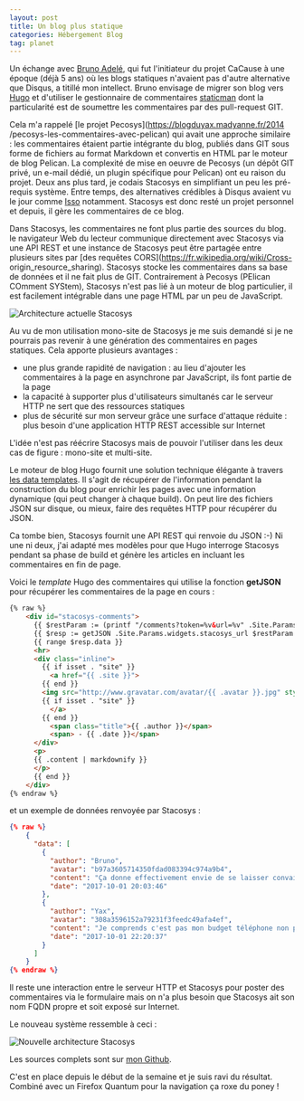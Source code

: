 ```yaml
---
layout: post
title: Un blog plus statique
categories: Hébergement Blog
tag: planet
---
```


Un échange avec [Bruno Adelé](http://bruno.adele.im), qui fut l'initiateur du
projet CaCause à une époque (déjà 5 ans) où les blogs statiques n'avaient pas
d'autre alternative que Disqus, a titillé mon intellect.<!-- more --> Bruno envisage de
migrer son blog vers [Hugo](https://gohugo.io) et d'utiliser le gestionnaire
de commentaires [staticman](https://staticman.net) dont la particularité est
de soumettre les commentaires par des pull-request GIT. 

Cela m'a rappelé [le projet Pecosys](https://blogduyax.madyanne.fr/2014
/pecosys-les-commentaires-avec-pelican) qui avait une approche similaire : les
commentaires étaient partie intégrante du blog, publiés dans GIT sous forme de
fichiers au format Markdown et convertis en HTML par le moteur de blog
Pelican. La complexité de mise en oeuvre de Pecosys (un dépôt GIT privé, un
e-mail dédié, un plugin spécifique pour Pelican) ont eu raison du projet. Deux
ans plus tard, je codais Stacosys en simplifiant un peu les pré-requis
système. Entre temps, des alternatives crédibles à Disqus avaient vu le jour
comme [Isso](https://posativ.org/isso) notamment. Stacosys est donc resté un
projet personnel et depuis, il gère les commentaires de ce blog.

Dans Stacosys, les commentaires ne font plus partie des sources du blog. le
navigateur Web du lecteur communique directement avec Stacosys via une API
REST et une instance de Stacosys peut être partagée entre plusieurs sites par
[des requêtes CORS](https://fr.wikipedia.org/wiki/Cross-
origin_resource_sharing). Stacosys stocke les commentaires dans sa base de
données et il ne fait plus de GIT. Contrairement à Pecosys (PElican COmment
SYStem), Stacosys n'est pas lié à un moteur de blog particulier, il est
facilement intégrable dans une page HTML par un peu de JavaScript.

![Architecture actuelle Stacosys](/images/2017/schema-stacosys-avant.jpg)

Au vu de mon utilisation mono-site de Stacosys je me suis demandé si je ne
pourrais pas revenir à une génération des commentaires en pages statiques.
Cela apporte plusieurs avantages :

- une plus grande rapidité de navigation : au lieu d'ajouter les commentaires à la page en asynchrone par JavaScript, ils font partie de la page
- la capacité à supporter plus d'utilisateurs simultanés car le serveur HTTP ne sert que des ressources statiques
- plus de sécurité sur mon serveur grâce une surface d'attaque réduite : plus besoin d'une application HTTP REST accessible sur Internet

L'idée n'est pas réécrire Stacosys mais de pouvoir l'utiliser dans les deux cas
de figure : mono-site et multi-site.

Le moteur de blog Hugo fournit une solution technique élégante à travers [les
data templates](https://gohugo.io/templates/data-templates). Il s'agit de
récupérer de l'information pendant la construction du blog pour enrichir les
pages avec une information dynamique (qui peut changer à chaque build). On
peut lire des fichiers JSON sur disque, ou mieux, faire des requêtes HTTP pour
récupérer du JSON.

Ca tombe bien, Stacosys fournit une API REST qui renvoie du JSON :-) Ni une ni
deux, j'ai adapté mes modèles pour que Hugo interroge Stacosys pendant sa
phase de build et génère les articles en incluant les commentaires en fin de
page.

Voici le *template* Hugo des commentaires qui utilise la fonction **getJSON** pour récupérer les commentaires
de la page en cours :

``` html
{% raw %}
    <div id="stacosys-comments">
      {{ $restParam := (printf "/comments?token=%v&url=%v" .Site.Params.widgets.stacosys_token .URL) }}
      {{ $resp := getJSON .Site.Params.widgets.stacosys_url $restParam }}
      {{ range $resp.data }}    
      <hr>
      <div class="inline">
        {{ if isset . "site" }}
          <a href="{{ .site }}">
        {{ end }}
        <img src="http://www.gravatar.com/avatar/{{ .avatar }}.jpg" style="float:left; margin-right:10px" height="32" width="32">
        {{ if isset . "site" }}
          </a>
        {{ end }}
          <span class="title">{{ .author }}</span>
          <span> - {{ .date }}</span>
      </div>
      <p>
      {{ .content | markdownify }}
      </p>
      {{ end }}
    </div> 
{% endraw %}    
```

et un exemple de données renvoyée par Stacosys :

``` json
{% raw %}
    {
      "data": [
        {
          "author": "Bruno",
          "avatar": "b97a3605714350fdad083394c974a9b4",
          "content": "Ça donne effectivement envie de se laisser convaincre par un Librem. Le seul problème c'est que c'est déjà limite si j'ai un téléphone mobile et payer un tel prix alors que je pourrais pratiquement avoir un nouvel ordinateur au même montant, ça ne donne pas trop envie. Quand mon téléphone actuel cessera de fonctionner, peut-être que je choisirai plutôt de ne pas en racheter.",
          "date": "2017-10-01 20:03:46"
        },
        {
          "author": "Yax",
          "avatar": "308a3596152a79231f3feedc49afa4ef",
          "content": "Je comprends c'est pas mon budget téléphone non plus. Une alternative acceptable c'est le reconditionné de téléphones éprouvés et connus pour être bien supportés par les ROMs communautaires. Ça fait un peu d'écologie en prime.",
          "date": "2017-10-01 22:20:37"
        }
      ]
    }
{% endraw %}
```

Il reste une interaction entre le serveur HTTP et Stacosys pour poster des
commentaires via le formulaire mais on n'a plus besoin que Stacosys ait son nom
FQDN propre et soit exposé sur Internet.

Le nouveau système ressemble à ceci :

![Nouvelle architecture Stacosys](/images/2017/schema-stacosys-apres.jpg)

Les sources complets sont sur [mon Github](https://github.com/kianby).

C'est en place depuis le début de la semaine et je suis ravi du résultat.
Combiné avec un Firefox Quantum pour la navigation ça roxe du poney !

